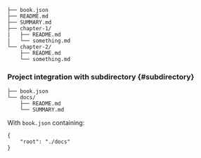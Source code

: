 ﻿```.
├── book.json
├── README.md
├── SUMMARY.md
├── chapter-1/
|   ├── README.md
|   └── something.md
└── chapter-2/
    ├── README.md
    └── something.md
```

### Project integration with subdirectory {#subdirectory}

```.
├── book.json
└── docs/
    ├── README.md
    └── SUMMARY.md
```

With `book.json` containing:

```
{
    "root": "./docs"
}
```
